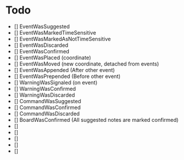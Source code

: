 # Todo

* [] EventWasSuggested
* [] EventWasMarkedTimeSensitive
* [] EventWasMarkedAsNotTimeSensitive
* [] EventWasDiscarded
* [] EventWasConfirmed
* [] EventWasPlaced (coordinate)
* [] EventWasMoved (new coordinate, detached from events)
* [] EventWasAppended (After other event)
* [] EventWasPrepended (Before other event)
* [] WarningWasSignaled (on event)
* [] WarningWasConfirmed
* [] WarningWasDiscarded
* [] CommandWasSuggested
* [] CommandWasConfirmed
* [] CommandWasDiscarded
* [] BoardWasConfirmed (All suggested notes are marked confirmed)
* []
* []
* []
* []
* []
